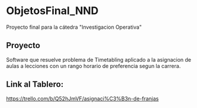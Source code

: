 # ObjetosFinal_NND
Proyecto final para la cátedra "Investigacion Operativa"

## Proyecto
Software que resuelve problema de Timetabling aplicado a la asignacion de aulas a lecciones con un rango horario de preferencia segun la carrera.


## Link al Tablero:
https://trello.com/b/Q52hJmVF/asignaci%C3%B3n-de-franjas

